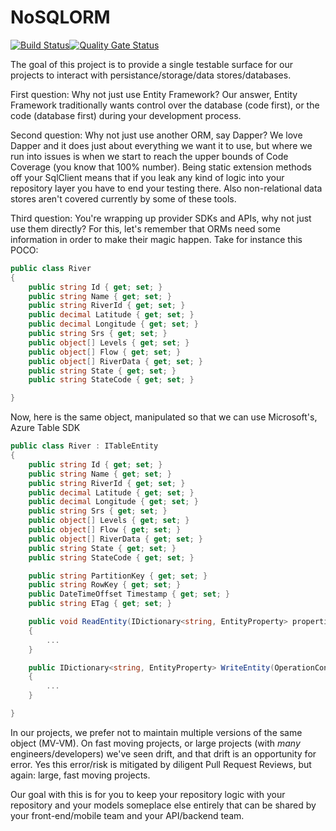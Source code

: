 # NoSQLORM

[![Build Status](https://dev.azure.com/badgerowluke/RelationalMapper/_apis/build/status/fatguyclimbs.NoSQLORM?branchName=master)](https://dev.azure.com/badgerowluke/RelationalMapper/_build/latest?definitionId=5?branchName=master)[![Quality Gate Status](https://sonarcloud.io/api/project_badges/measure?project=badgerowluke_NoSQLORM&metric=alert_status)](https://sonarcloud.io/dashboard?id=badgerowluke_NoSQLORM)

The goal of this project is to provide a single testable surface for our projects to interact with persistance/storage/data stores/databases.

First question: Why not just use Entity Framework? Our answer, Entity Framework traditionally wants control over the database (code first), or the code (database first) during your development process.

Second question: Why not just use another ORM, say Dapper? We love Dapper and it does just about everything we want it to use, but where we run into issues is when we start to reach the upper bounds of Code Coverage (you know that 100% number).  Being static extension methods off your SqlClient means that if you leak any kind of logic into your repository layer you have to end your testing there.  Also non-relational data stores aren't covered currently by some of these tools.

Third question: You're wrapping up provider SDKs and APIs, why not just use them directly? For this, let's remember that ORMs need some information in order to make their magic happen.  Take for instance this POCO:

```csharp
public class River
{
    public string Id { get; set; }
    public string Name { get; set; }
    public string RiverId { get; set; }
    public decimal Latitude { get; set; }
    public decimal Longitude { get; set; }
    public string Srs { get; set; }
    public object[] Levels { get; set; }
    public object[] Flow { get; set; }
    public object[] RiverData { get; set; }
    public string State { get; set; }
    public string StateCode { get; set; }

}
```
Now, here is the same object, manipulated so that we can use Microsoft's, Azure Table SDK

```csharp
public class River : ITableEntity
{
    public string Id { get; set; }
    public string Name { get; set; }
    public string RiverId { get; set; }
    public decimal Latitude { get; set; }
    public decimal Longitude { get; set; }
    public string Srs { get; set; }
    public object[] Levels { get; set; }
    public object[] Flow { get; set; }
    public object[] RiverData { get; set; }
    public string State { get; set; }
    public string StateCode { get; set; }

    public string PartitionKey { get; set; }
    public string RowKey { get; set; }
    public DateTimeOffset Timestamp { get; set; }
    public string ETag { get; set; }

    public void ReadEntity(IDictionary<string, EntityProperty> properties, OperationContext operationContext)
    {
        ...
    }

    public IDictionary<string, EntityProperty> WriteEntity(OperationContext operationContext)
    {
        ...
    }

}
```

In our projects, we prefer not to maintain multiple versions of the same object (MV-VM). On fast moving projects, or large projects (with _many_ engineers/developers) we've seen drift, and that drift is an opportunity for error.  Yes this error/risk is mitigated by diligent Pull Request Reviews, but again: large, fast moving projects.  

Our goal with this is for you to keep your repository logic with your repository and your models someplace else entirely that can be shared by your front-end/mobile team and your API/backend team.  

